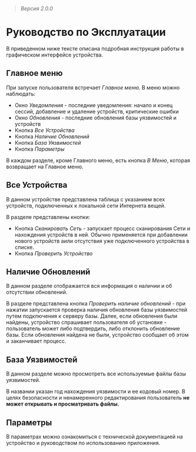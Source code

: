 > *Версия 2.0.0*

# Руководство по Эксплуатации

В приведенном ниже тексте описана подробная инструкция работы в графическом интерфейсе устройства.

## Главное меню

При запуске пользователя встречает *Главное меню.* В меню можно наблюдать:
- Окно *Уведомления* - последние уведомления: начало и конец сессий, добавление и удаление устройств, критические ошибки
- Окно *Обновления* - последние обновления базы уязвимостей и устройств
- Кнопка *Все Устройства*
- Кнопка *Наличие Обновлений*
- Кнопка *База Уязвимостей*
- Кнопка *Параметры*

В каждом разделе, кроме Главного меню, есть кнопка *В Меню*, которая возвращает на Главное меню.

## Все Устройства

В данном устройстве представлена таблица с указанием всех устройств, подключенных к локальной сети Интернета вещей.

В разделе представлены кнопки:
- Кнопка *Сканировать Сеть* - запускает процесс сканирования Сети и нахождения устройств в ней. Обычно применяется при добавлении нового устройств аили отсутствия уже подключенного устройства в списке.
- Кнопка *Проверить Устройство*

## Наличие Обновлений

В данном разделе отображается вся информация о наличии и об отсутствии обновлений. 

В разделе представлена кнопка *Проверить наличие обновлений* - при нажатии запускается проверка наличия обновления базы уязвимостей путем подключения к серверу базы.
Далее, если обновления были найдены, устройство спрашивает пользователя об установке - пользователь может либо подтвердить, либо отклонить обновление базы. Если обновления найдена не были, устройство сообщает об этом и заканчивает процесс.

## База Уязвимостей

В данном разделе можно просмотреть все используемые файлы базы уязвимостей. 

В названии указан год нахождения уязвимости и ее кодовый номер. В целях безопасности и ненамеренного редактирования пользователь **не может открывать и просматривать файлы.**

## Параметры

В параметрах можно ознакомиться с технической документацией на устройство и руководством по использованию приложения.
